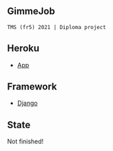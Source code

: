 ## GimmeJob
```
TMS (fr5) 2021 | Diploma project
```


## Heroku 
- [App]


## Framework 
- [Django]


## State
Not finished!

[App]:https://gimmejob.herokuapp.com/
[Django]:https://www.djangoproject.com/

